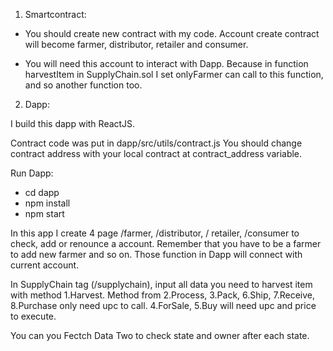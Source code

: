 1. Smartcontract:

- You should create new contract with my code. Account create contract will become farmer, distributor, retailer and consumer.

- You will need this account to interact with Dapp. Because in function harvestItem in SupplyChain.sol I set onlyFarmer can call to this function, and so another function too.

2. Dapp:

I build this dapp with ReactJS.

Contract code was put in dapp/src/utils/contract.js
You should change contract address with your local contract at contract_address variable.

Run Dapp:

- cd dapp
- npm install
- npm start

In this app I create 4 page /farmer, /distributor, / retailer, /consumer to check, add or renounce a account.
Remember that you have to be a farmer to add new farmer and so on.
Those function in Dapp will connect with current account.

In SupplyChain tag (/supplychain), input all data you need to harvest item with method 1.Harvest. Method from 2.Process, 3.Pack, 6.Ship, 7.Receive, 8.Purchase only need upc to call. 4.ForSale, 5.Buy will need upc and price to execute.

You can you Fectch Data Two to check state and owner after each state.
